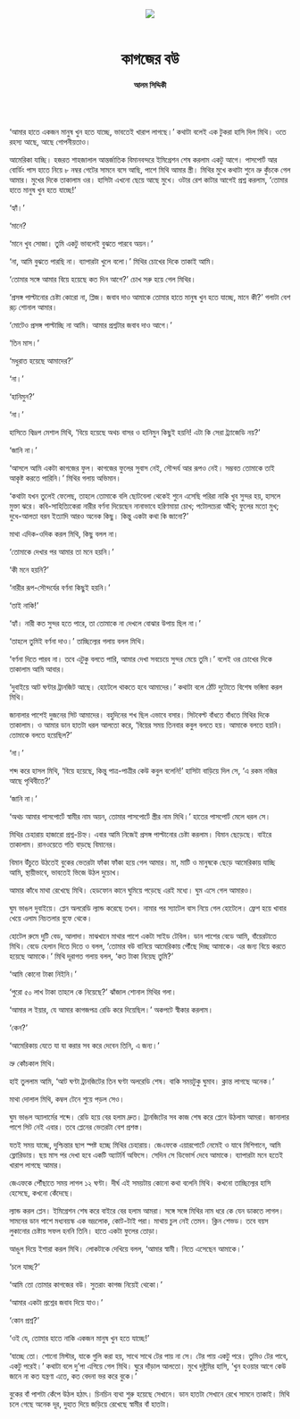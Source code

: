 <div align=center>
<img src=https://images.prothomalo.com/prothomalo-bangla%2F2022-01%2Fb30ea323-547e-4c65-8277-5d9a9b583685%2FUntitled_2.png?rect=0%2C21%2C582%2C306&w=1200&ar=40%3A21&auto=format%2Ccompress&ogImage=true&mode=crop&overlay=&overlay_position=bottom&overlay_width_pct=1 />
<br><br>
<h1>কাগজের বউ</h1> 
<h4>আলম সিদ্দিকী</h4>
<br><br>
</div>

‘আমার হাতে একজন মানুষ খুন হতে যাচ্ছে, ভাবতেই খারাপ লাগছে।’ কথাটা বলেই এক টুকরা হাসি দিল মিথি। ওতে রহস্য আছে, আছে গোপনীয়তাও।

আমেরিকা যাচ্ছি। হজরত শাহজালাল আন্তর্জাতিক বিমানবন্দরে ইমিগ্রেশন শেষ করলাম একটু আগে। পাসপোর্ট আর বোর্ডিং পাস হাতে নিয়ে ৮ নম্বর গেটের সামনে বসে আছি, পাশে মিথি আমার স্ত্রী। মিথির মুখে কথাটা শুনে ভ্রু কুঁচকে গেল আমার। মুখের দিকে তাকালাম ওর। হাসিটা এখনো ছেয়ে আছে মুখে। ওটার রেশ কাটার আগেই প্রশ্ন করলাম, ‘তোমার হাতে মানুষ খুন হতে যাচ্ছে!’

‘হ্যাঁ।’

‘মানে?

‘মানে খুব সোজা। তুমি একটু ভাবলেই বুঝতে পারবে অয়ন।’

‘না, আমি বুঝতে পারছি না। ব্যাপারটা খুলে বলো।’ মিথির চোখের দিকে তাকাই আমি।

‘তোমার সঙ্গে আমার বিয়ে হয়েছে কত দিন আগে?’ চোখ সরু হয়ে গেল মিথির।

‘প্রসঙ্গ পাল্টানোর চেষ্টা কোরো না, প্লিজ। জবাব দাও আমাকে তোমার হাতে মানুষ খুন হতে যাচ্ছে, মানে কী?’ গলাটা বেশ রূঢ় শোনাল আমার।

‘মোটেও প্রসঙ্গ পাল্টাচ্ছি না আমি। আমার প্রশ্নটার জবাব দাও আগে।’

‘তিন মাস।’

‘মধুরাত হয়েছে আমাদের?’

‘না।’

‘হানিমুন?’

‘না।’

হাসিতে বিদ্রূপ মেশাল মিথি, ‘বিয়ে হয়েছে অথচ বাসর ও হানিমুন কিছুই হয়নি! এটা কি সেরা ট্র্যাজেডি নয়?’

‘জানি না।’

‘আসলে আমি একটা কাগজের ফুল। কাগজের ফুলের সুবাস নেই, সৌন্দর্য আর রূপও নেই। সম্ভবত তোমাকে তাই আকৃষ্ট করতে পারিনি।’ মিথির গলায় অভিমান।

‘কথাটা যখন তুলেই ফেলেছ, তাহলে তোমাকে বলি ছোটবেলা থেকেই শুনে এসেছি পরিরা নাকি খুব সুন্দর হয়, হাসলে মুক্তা ঝরে। কবি-সাহিত্যিকেরা নারীর বর্ণনা দিয়েছেন নানাভাবে হরিণমায়া চোখ; পটোলচেরা আঁখি; ফুলের মতো মুখ; দুধে-আলতা বরন ইত্যাদি আরও অনেক কিছু। কিন্তু একটা কথা কি জানো?’

মাথা এদিক-ওদিক করল মিথি, কিছু বলল না।

‘তোমাকে দেখার পর আমার তা মনে হয়নি।’

‘কী মনে হয়নি?’

‘নারীর রূপ-সৌন্দর্যের বর্ণনা কিছুই হয়নি।’

‘তাই নাকি!’

‘হ্যাঁ। নারী কত সুন্দর হতে পারে, তা তোমাকে না দেখলে বোঝার উপায় ছিল না।’

‘তাহলে তুমিই বর্ণনা দাও।’ তাচ্ছিল্যের গলায় বলল মিথি।

‘বর্ণনা দিতে পারব না। তবে এটুকু বলতে পারি, আমার দেখা সবচেয়ে সুন্দর মেয়ে তুমি।’ বলেই ওর চোখের দিকে তাকালাম আমি আবার।

‘দুবাইয়ে আট ঘণ্টার ট্রানজিট আছে। হোটেলে থাকতে হবে আমাদের।’ কথাটা বলে ঠোঁট দুটোতে বিশেষ ভঙ্গিমা করল মিথি।

জানালার পাশেই দুজনের সিট আমাদের। বহুদিনের শখ ছিল এভাবে বসার। সিটবেল্ট বাঁধতে বাঁধতে মিথির দিকে তাকালাম। ও আমার ডান হাতটা ধরল আলতো করে, ‘বিয়ের সময় তিনবার কবুল বলতে হয়। আমাকে বলতে হয়নি। তোমাকে বলতে হয়েছিল?’

‘না।’

শব্দ করে হাসল মিথি, ‘বিয়ে হয়েছে, কিন্তু পাত্র-পাত্রীর কেউ কবুল বলেনি!’ হাসিটা বাড়িয়ে দিল সে, ‘এ রকম নজির আছে পৃথিবীতে?’

‘জানি না।’

‘অথচ আমার পাসপোর্টে স্বামীর নাম অয়ন, তোমার পাসপোর্টে স্ত্রীর নাম মিথি।’ হাতের পাসপোর্ট মেলে ধরল সে।

মিথির চেহারায় হাজারো প্রশ্ন-চিহ্ন। এবার আমি নিজেই প্রসঙ্গ পাল্টানোর চেষ্টা করলাম। বিমান ছেড়েছে। বাইরে তাকালাম। রানওয়েতে গতি বাড়ছে বিমানের।

বিমান উঁচুতে উঠতেই বুকের ভেতরটা ফাঁকা ফাঁকা হয়ে গেল আমার। মা, মাটি ও মানুষকে ছেড়ে আমেরিকায় যাচ্ছি আমি, স্থায়ীভাবে, ভাবতেই ভিজে উঠল দুচোখ।

আমার কাঁধে মাথা রেখেছে মিথি। হেডফোন কানে ঘুমিয়ে পড়েছে এরই মধ্যে। ঘুম এসে গেল আমারও।

ঘুম ভাঙল দুবাইয়ে। প্লেন অলরেডি ল্যান্ড করেছে তখন। নামার পর স্যাটেল বাস নিয়ে গেল হোটেলে। ফ্রেশ হয়ে খাবার খেয়ে এলাম নিচতলার বুফে থেকে।

হোটেল রুমে দুটি বেড, আলাদা। মাঝখানে মাথার পাশে একটা সাইড টেবিল। ডান পাশের বেডে আমি, বাঁয়েরটাতে মিথি। বেডে হেলান দিতে দিতে ও বলল, ‘তোমার বউ বানিয়ে আমেরিকায় পৌঁছে দিচ্ছ আমাকে। এর জন্য বিয়ে করতে হয়েছে আমাকে।’ মিথি দূরাগত গলায় বলল, ‘কত টাকা নিয়েছ তুমি?’

‘আমি কোনো টাকা নিইনি।’

‘পুরো ৫০ লাখ টাকা তাহলে কে নিয়েছে?’ ঝাঁজাল শোনাল মিথির গলা।

‘আমার ল ইয়ার, যে আমার কাগজপত্র রেডি করে দিয়েছিল।’ অকপটে স্বীকার করলাম।

‘কেন?’

‘আমেরিকায় যেতে যা যা করার সব করে দেবেন তিনি, এ জন্য।’

ভ্রু কোঁচকাল মিথি।

হাই তুললাম আমি, ‘আট ঘণ্টা ট্রানজিটের তিন ঘণ্টা অলরেডি শেষ। বাকি সময়টুকু ঘুমাব। ক্লান্ত লাগছে অনেক।’

মাথা দোলাল মিথি, কম্বল টেনে শুয়ে পড়ল সেও।

ঘুম ভাঙল অ্যালার্মের শব্দে। রেডি হয়ে বের হলাম দ্রুত। ট্রানজিটের সব কাজ শেষ করে প্লেনে উঠলাম আমরা। জানালার পাশে সিট নেই এবার। তবে প্লেনের ভেতরটা বেশ প্রশস্ত।

যতই সময় যাচ্ছে, দুশ্চিন্তার ছাপ স্পষ্ট হচ্ছে মিথির চেহারায়। জেএফকে এয়ারপোর্টে নেমেই ও যাবে মিশিগানে, আমি ফ্লোরিডায়। ছয় মাস পর দেখা হবে একটি অ্যাটর্নি অফিসে। সেদিন সে ডিভোর্স দেবে আমাকে। ব্যাপারটা মনে হতেই খারাপ লাগছে আমার।

জেএফকে পৌঁছাতে সময় লাগল ১২ ঘণ্টা। দীর্ঘ এই সময়টায় কোনো কথা বলেনি মিথি। কখনো তাচ্ছিল্যের হাসি হেসেছে, কখনো কেঁদেছে।

ল্যান্ড করল প্লেন। ইমিগ্রেশন শেষ করে বাইরে বের হলাম আমরা। সঙ্গে সঙ্গে মিথির নাম ধরে কে যেন ডাকতে লাগল। সামনের ডান পাশে মধ্যবয়স্ক এক ভদ্রলোক, কোট-টাই পরা। মাথায় চুল নেই তেমন। ক্লিন শেভড। তবে বয়স লুকানোর চেষ্টায় সফল হননি তিনি। হাতে একটা ফুলের তোড়া।

আঙুল দিয়ে ইশারা করল মিথি। লোকটাকে দেখিয়ে বলল, ‘আমার স্বামী। নিতে এসেছেন আমাকে।’

‘চলে যাচ্ছ?’

‘আমি তো তোমার কাগজের বউ। সুতরাং কাগজ নিয়েই থেকো।’

‘আমার একটা প্রশ্নের জবাব দিয়ে যাও।’

‘কোন প্রশ্ন?’

‘ওই যে, তোমার হাতে নাকি একজন মানুষ খুন হতে যাচ্ছে!’

‘যাচ্ছে তো। শোনো মিস্টার, যাকে গুলি করা হয়, সাথে সাথে টের পায় না সে। টের পায় একটু পরে। তুমিও টের পাবে, একটু পরেই।’ কথাটা বলে দু’পা এগিয়ে গেল মিথি। ঘুরে দাঁড়াল আলতো। মুখে দুষ্টুমির হাসি, ‘খুন হওয়ার আগে কেউ জানে না কত যন্ত্রণা এতে, কত বেদনা ভর করে বুকে।’

বুকের বাঁ পাশটা কেঁপে উঠল হঠাৎ। চিনচিন ব্যথা শুরু হয়েছে সেখানে। ডান হাতটা সেখানে রেখে সামনে তাকাই। মিথি চলে গেছে অনেক দূর, দুহাত দিয়ে জড়িয়ে রেখেছে স্বামীর বাঁ হাতটা।

